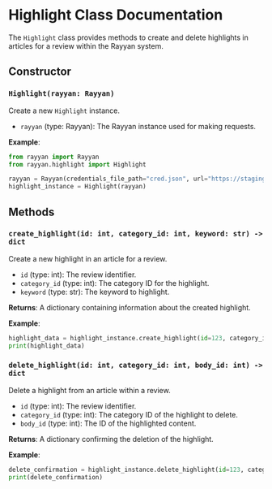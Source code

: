 # Highlight Class Documentation

The `Highlight` class provides methods to create and delete highlights in articles for a review within the Rayyan system.

## Constructor

### `Highlight(rayyan: Rayyan)`

Create a new `Highlight` instance.

- `rayyan` (type: Rayyan): The Rayyan instance used for making requests.

**Example**:

```python
from rayyan import Rayyan
from rayyan.highlight import Highlight

rayyan = Rayyan(credentials_file_path="cred.json", url="https://staging.rayyan.ai")
highlight_instance = Highlight(rayyan)
```

## Methods

### `create_highlight(id: int, category_id: int, keyword: str) -> dict`

Create a new highlight in an article for a review.

- `id` (type: int): The review identifier.
- `category_id` (type: int): The category ID for the highlight.
- `keyword` (type: str): The keyword to highlight.

**Returns**: A dictionary containing information about the created highlight.

**Example**:

```python
highlight_data = highlight_instance.create_highlight(id=123, category_id=456, keyword="important term")
print(highlight_data)
```

### `delete_highlight(id: int, category_id: int, body_id: int) -> dict`

Delete a highlight from an article within a review.

- `id` (type: int): The review identifier.
- `category_id` (type: int): The category ID of the highlight to delete.
- `body_id` (type: int): The ID of the highlighted content.

**Returns**: A dictionary confirming the deletion of the highlight.

**Example**:

```python
delete_confirmation = highlight_instance.delete_highlight(id=123, category_id=456, body_id=789)
print(delete_confirmation)
```
